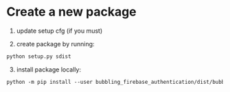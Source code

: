 Create a new package 
=====================

1. update setup cfg (if you must)

2. create package by running:
```djangotemplate
python setup.py sdist
```

3. install package locally:
```djangotemplate
python -m pip install --user bubbling_firebase_authentication/dist/bubbling-firebase-authentication-0.2.tar.gz
```

